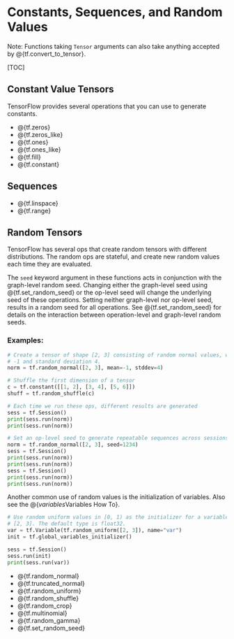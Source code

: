 # Constants, Sequences, and Random Values

Note: Functions taking `Tensor` arguments can also take anything accepted by
@{tf.convert_to_tensor}.

[TOC]

## Constant Value Tensors

TensorFlow provides several operations that you can use to generate constants.

*   @{tf.zeros}
*   @{tf.zeros_like}
*   @{tf.ones}
*   @{tf.ones_like}
*   @{tf.fill}
*   @{tf.constant}

## Sequences

*   @{tf.linspace}
*   @{tf.range}

## Random Tensors

TensorFlow has several ops that create random tensors with different
distributions.  The random ops are stateful, and create new random values each
time they are evaluated.

The `seed` keyword argument in these functions acts in conjunction with
the graph-level random seed. Changing either the graph-level seed using
@{tf.set_random_seed} or the
op-level seed will change the underlying seed of these operations. Setting
neither graph-level nor op-level seed, results in a random seed for all
operations.
See @{tf.set_random_seed}
for details on the interaction between operation-level and graph-level random
seeds.

### Examples:

```python
# Create a tensor of shape [2, 3] consisting of random normal values, with mean
# -1 and standard deviation 4.
norm = tf.random_normal([2, 3], mean=-1, stddev=4)

# Shuffle the first dimension of a tensor
c = tf.constant([[1, 2], [3, 4], [5, 6]])
shuff = tf.random_shuffle(c)

# Each time we run these ops, different results are generated
sess = tf.Session()
print(sess.run(norm))
print(sess.run(norm))

# Set an op-level seed to generate repeatable sequences across sessions.
norm = tf.random_normal([2, 3], seed=1234)
sess = tf.Session()
print(sess.run(norm))
print(sess.run(norm))
sess = tf.Session()
print(sess.run(norm))
print(sess.run(norm))
```

Another common use of random values is the initialization of variables. Also see
the @{$variables$Variables How To}.

```python
# Use random uniform values in [0, 1) as the initializer for a variable of shape
# [2, 3]. The default type is float32.
var = tf.Variable(tf.random_uniform([2, 3]), name="var")
init = tf.global_variables_initializer()

sess = tf.Session()
sess.run(init)
print(sess.run(var))
```

*   @{tf.random_normal}
*   @{tf.truncated_normal}
*   @{tf.random_uniform}
*   @{tf.random_shuffle}
*   @{tf.random_crop}
*   @{tf.multinomial}
*   @{tf.random_gamma}
*   @{tf.set_random_seed}
